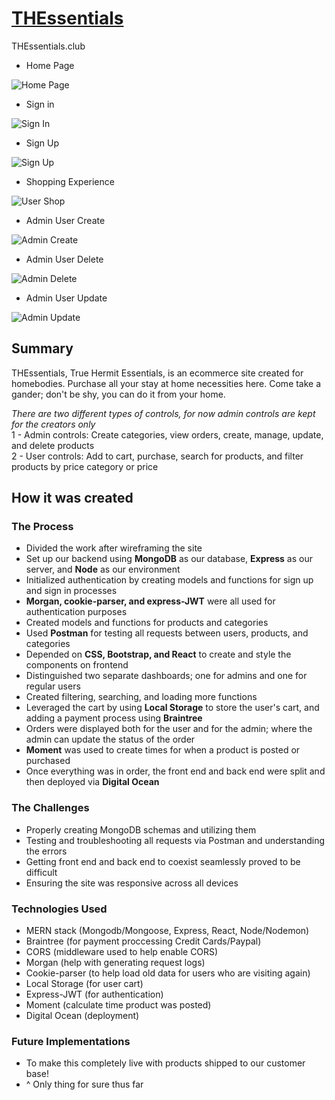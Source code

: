 # [THEssentials](http://thessentials.club)

THEssentials.club

* Home Page

![Home Page](https://media.giphy.com/media/Vi6nHqi5rWENEuLbRj/giphy.gif)

* Sign in

![Sign In](https://media.giphy.com/media/Zd0ok2deO3BX8i3Qe2/giphy.gif)

* Sign Up

![Sign Up](https://media.giphy.com/media/XbZv9R0qPdvkJRZpAM/giphy.gif)

* Shopping Experience 

![User Shop](https://media.giphy.com/media/mCK5kt7vBL44h4NvUb/giphy.gif)

* Admin User Create

![Admin Create](https://media.giphy.com/media/iI9oA24vUUJrLFpBaI/giphy.gif)

* Admin User Delete

![Admin Delete](https://media.giphy.com/media/mBvhcDuznBG0TClsJA/giphy.gif)

* Admin User Update

![Admin Update](https://media.giphy.com/media/VG2kKsE9wqVlj4PZti/giphy.gif)

## Summary

THEssentials, True Hermit Essentials, is an ecommerce site created for homebodies. Purchase all your stay at home necessities here. Come take a gander; don't be shy, you can do it from your home.

*There are two different types of controls, for now admin controls are kept for the creators only*
<br>1 - Admin controls: Create categories, view orders, create, manage, update, and delete products
<br>2 - User controls: Add to cart, purchase, search for products, and filter products by price category or price

## How it was created
### The Process
- Divided the work after wireframing the site
- Set up our backend using **MongoDB** as our database, **Express** as our server, and **Node** as our environment
- Initialized authentication by creating models and functions for sign up and sign in processes 
- **Morgan, cookie-parser, and express-JWT** were all used for authentication purposes
- Created models and functions for products and categories 
- Used **Postman** for testing all requests between users, products, and categories
- Depended on **CSS, Bootstrap, and React** to create and style the components on frontend
- Distinguished two separate dashboards; one for admins and one for regular users
- Created filtering, searching, and loading more functions
- Leveraged the cart by using **Local Storage** to store the user's cart, and adding a payment process using **Braintree**
- Orders were displayed both for the user and for the admin; where the admin can update the status of the order
- **Moment** was used to create times for when a product is posted or purchased
- Once everything was in order, the front end and back end were split and then deployed via **Digital Ocean**

### The Challenges
- Properly creating MongoDB schemas and utilizing them
- Testing and troubleshooting all requests via Postman and understanding the errors
- Getting front end and back end to coexist seamlessly proved to be difficult
- Ensuring the site was responsive across all devices 

### Technologies Used
- MERN stack (Mongodb/Mongoose, Express, React, Node/Nodemon) 
- Braintree (for payment proccessing Credit Cards/Paypal)
- CORS (middleware used to help enable CORS)
- Morgan (help with generating request logs)
- Cookie-parser (to help load old data for users who are visiting again)
- Local Storage (for user cart)
- Express-JWT (for authentication)
- Moment (calculate time product was posted)
- Digital Ocean (deployment)

### Future Implementations
- To make this completely live with products shipped to our customer base!
- ^ Only thing for sure thus far
